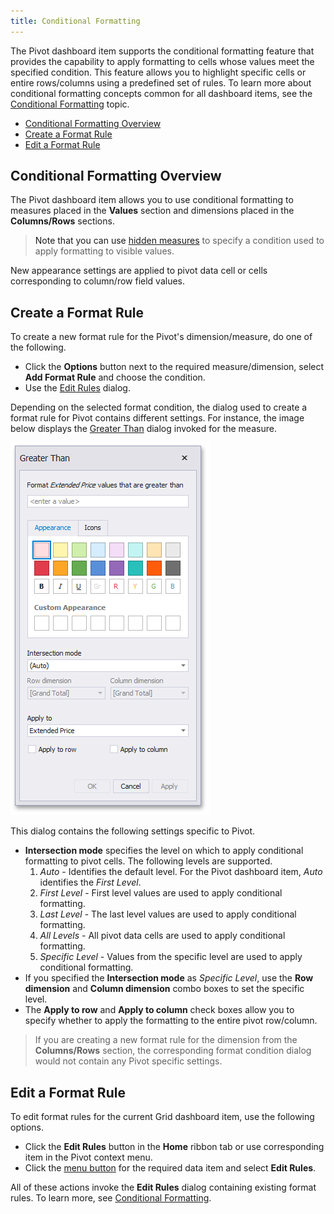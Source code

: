 ```yaml
---
title: Conditional Formatting
---
```

The Pivot dashboard item supports the conditional formatting feature that provides the capability to apply formatting to cells whose values meet the specified condition. This feature allows you to highlight specific cells or entire rows/columns using a predefined set of rules. To learn more about conditional formatting concepts common for all dashboard items, see the [Conditional Formatting](../../../../../dashboard-for-desktop/articles/dashboard-designer/appearance-customization/conditional-formatting.md) topic.
* [Conditional Formatting Overview](#conditional-formatting-overview)
* [Create a Format Rule](#create-a-format-rule)
* [Edit a Format Rule](#edit-a-format-rule)

## <a name="conditional-formatting-overview"/>Conditional Formatting Overview
The Pivot dashboard item allows you to use conditional formatting to measures placed in the **Values** section and dimensions placed in the **Columns/Rows** sections.

> Note that you can use [hidden measures](../../../../../dashboard-for-desktop/articles/dashboard-designer/binding-dashboard-items-to-data/hidden-data-items.md) to specify a condition used to apply formatting to visible values.

New appearance settings are applied to pivot data cell or cells corresponding to column/row field values.

## <a name="create-a-format-rule"/>Create a Format Rule
To create a new format rule for the Pivot's dimension/measure, do one of the following.
* Click the **Options** button next to the required measure/dimension, select **Add Format Rule** and choose the condition.
* Use the [Edit Rules](#edit-a-format-rule) dialog.

Depending on the selected format condition, the dialog used to create a format rule for Pivot contains different settings.
For instance, the image below displays the [Greater Than](../../../../../dashboard-for-desktop/articles/dashboard-designer/appearance-customization/conditional-formatting/value.md) dialog invoked for the measure.

![GreaterThanDialog_Pivot](../../../../images/Img118680.png)

This dialog contains the following settings specific to Pivot.
* **Intersection mode** specifies the level on which to apply conditional formatting to pivot cells. The following levels are supported.
	1. _Auto_ - Identifies the default level. For the Pivot dashboard item, _Auto_ identifies the _First Level_.
	2. _First Level_ -  First level values are used to apply conditional formatting.
	3. _Last Level_ -  The last level values are used to apply conditional formatting.
	4. _All Levels_ -  All pivot data cells are used to apply conditional formatting.
	5. _Specific Level_ - Values from the specific level are used to apply conditional formatting.
* If you specified the **Intersection mode** as _Specific Level_, use the **Row dimension** and **Column dimension** combo boxes to set the specific level.
* The **Apply to row** and **Apply to column** check boxes allow you to specify whether to apply the formatting to the entire pivot row/column.

> If you are creating a new format rule for the dimension from the **Columns/Rows** section, the corresponding format condition dialog would not contain any Pivot specific settings.

## <a name="edit-a-format-rule"/>Edit a Format Rule
To edit format rules for the current Grid dashboard item, use the following options.
* Click the **Edit Rules** button in the **Home** ribbon tab or use corresponding item in the Pivot context menu.
* Click the [menu button](../../../../../dashboard-for-desktop/articles/dashboard-designer/ui-elements/data-items-pane.md) for the required data item and select **Edit Rules**.

All of these actions invoke the **Edit Rules** dialog containing existing format rules. To learn more, see [Conditional Formatting](../../../../../dashboard-for-desktop/articles/dashboard-designer/appearance-customization/conditional-formatting.md).